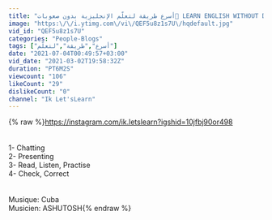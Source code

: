```yaml
---
title: "أسرع طريقة لتعلّم الإنجليزية بدون صعوبات🤔 LEARN ENGLISH WITHOUT DIFFICULTY"
image: "https:\/\/i.ytimg.com\/vi\/QEF5u8z1s7U\/hqdefault.jpg"
vid_id: "QEF5u8z1s7U"
categories: "People-Blogs"
tags: ["أسرع","طريقة","لتعلّم"]
date: "2021-07-04T00:49:57+03:00"
vid_date: "2021-03-02T19:58:32Z"
duration: "PT6M2S"
viewcount: "106"
likeCount: "29"
dislikeCount: "0"
channel: "Ik Let'sLearn"
---
```

{% raw %}<a rel="nofollow" target="blank" href="https://instagram.com/ik.letslearn?igshid=10jfbj90or498">https://instagram.com/ik.letslearn?igshid=10jfbj90or498</a><br /><br /><br />1- Chatting<br />2- Presenting<br />3- Read, Listen, Practise <br />4- Check, Correct<br /><br /><br />Musique: Cuba<br />Musicien: ASHUTOSH{% endraw %}
